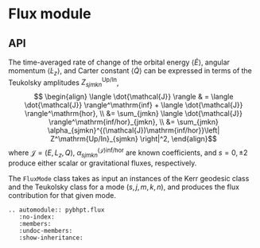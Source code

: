 # Flux module

## API

The time-averaged rate of change of the orbital energy $\langle \dot{E}\rangle$, angular momentum $\langle \dot{L}_z\rangle$, and Carter constant $\langle \dot{Q}\rangle$ can be expressed in terms of the Teukolsky amplitudes $Z^\mathrm{Up/In}_{sjmkn}$,
$$ 
\begin{align}
\langle \dot{\mathcal{J}} \rangle & = \langle \dot{\mathcal{J}} \rangle^\mathrm{inf} + \langle \dot{\mathcal{J}} \rangle^\mathrm{hor},
\\
&= \sum_{jmkn} \langle \dot{\mathcal{J}} \rangle^\mathrm{inf/hor}_{jmkn},
\\ 
&= \sum_{jmkn} \alpha_{sjmkn}^{(\mathcal{J})\mathrm{inf/hor}}\left| Z^\mathrm{Up/In}_{sjmkn} \right|^2,
\end{align}$$
where $\mathcal{J} = (E, L_z, Q)$, $\alpha_{sjmkn}^{(\mathcal{J})\mathrm{inf}/\mathrm{hor}}$ are known coefficients, and $s=0, \pm 2$ produce either scalar or gravitational fluxes, respectively. 

The `FluxMode` class takes as input an instances of the Kerr geodesic class and the Teukolsky class for a mode $(s,j,m,k,n)$, and produces the flux contribution for that given mode.

```{eval-rst}
.. automodule:: pybhpt.flux
   :no-index:
   :members:
   :undoc-members:
   :show-inheritance:
```
